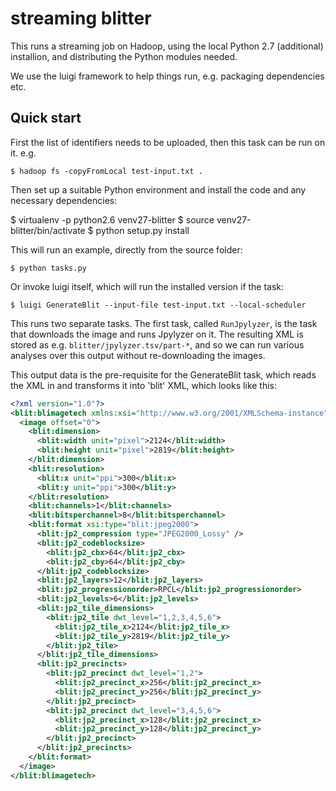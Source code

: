 streaming blitter
=================

This runs a streaming job on Hadoop, using the local Python 2.7 (additional) installion, and distributing the Python modules needed.

We use the luigi framework to help things run, e.g. packaging dependencies etc.

Quick start
-----------

First the list of identifiers needs to be uploaded, then this task can be run on it. e.g.

    $ hadoop fs -copyFromLocal test-input.txt .

Then set up a suitable Python environment and install the code and any necessary dependencies:

   $ virtualenv -p python2.6 venv27-blitter
   $ source venv27-blitter/bin/activate
   $ python setup.py install

This will run an example, directly from the source folder:

    $ python tasks.py

Or invoke luigi itself, which will run the installed version if the task:

    $ luigi GenerateBlit --input-file test-input.txt --local-scheduler

This runs two separate tasks. The first task, called `RunJpylyzer`, is the task that downloads the image and runs
Jpylyzer on it. The resulting XML is stored as e.g. `blitter/jpylyzer.tsv/part-*`, and so we can run various analyses
over this output without re-downloading the images.

This output data is the pre-requisite for the GenerateBlit task, which reads the XML in and transforms it into 'blit'
XML, which looks like this:

```xml
<?xml version="1.0"?>
<blit:blimagetech xmlns:xsi="http://www.w3.org/2001/XMLSchema-instance" xmlns:xsd="http://www.w3.org/2001/XMLSchema" xsi:schemaLocation="http://bl.uk/namespaces/blit ./blit_v02.xsd" xmlns:blit="http://bl.uk/namespaces/blit">
  <image offset="0">
    <blit:dimension>
      <blit:width unit="pixel">2124</blit:width>
      <blit:height unit="pixel">2819</blit:height>
    </blit:dimension>
    <blit:resolution>
      <blit:x unit="ppi">300</blit:x>
      <blit:y unit="ppi">300</blit:y>
    </blit:resolution>
    <blit:channels>1</blit:channels>
    <blit:bitsperchannel>8</blit:bitsperchannel>
    <blit:format xsi:type="blit:jpeg2000">
      <blit:jp2_compression type="JPEG2000_Lossy" />
      <blit:jp2_codeblocksize>
        <blit:jp2_cbx>64</blit:jp2_cbx>
        <blit:jp2_cby>64</blit:jp2_cby>
      </blit:jp2_codeblocksize>
      <blit:jp2_layers>12</blit:jp2_layers>
      <blit:jp2_progressionorder>RPCL</blit:jp2_progressionorder>
      <blit:jp2_levels>6</blit:jp2_levels>
      <blit:jp2_tile_dimensions>
        <blit:jp2_tile dwt_level="1,2,3,4,5,6">
          <blit:jp2_tile_x>2124</blit:jp2_tile_x>
          <blit:jp2_tile_y>2819</blit:jp2_tile_y>
        </blit:jp2_tile>
      </blit:jp2_tile_dimensions>
      <blit:jp2_precincts>
        <blit:jp2_precinct dwt_level="1,2">
          <blit:jp2_precinct_x>256</blit:jp2_precinct_x>
          <blit:jp2_precinct_y>256</blit:jp2_precinct_y>
        </blit:jp2_precinct>
        <blit:jp2_precinct dwt_level="3,4,5,6">
          <blit:jp2_precinct_x>128</blit:jp2_precinct_x>
          <blit:jp2_precinct_y>128</blit:jp2_precinct_y>
        </blit:jp2_precinct>
      </blit:jp2_precincts>
    </blit:format>
  </image>
</blit:blimagetech>
```


